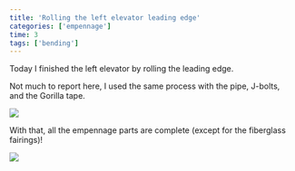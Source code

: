 ```yaml
---
title: 'Rolling the left elevator leading edge'
categories: ['empennage']
time: 3
tags: ['bending']
---
```


Today I finished the left elevator by rolling the leading edge.

<!-- more -->

Not much to report here, I used the same process with the pipe, J-bolts, and the Gorilla tape.

![](0-the-leading-edge-rolled.jpeg)

With that, all the empennage parts are complete (except for the fiberglass fairings)!

![](1-all-the-parts.jpeg)
